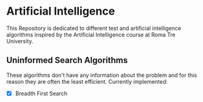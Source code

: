 # Artificial Intelligence

This Repository is dedicated to different test and artificial intelligence algorithms inspired by the Artificial Intelligence course at Roma Tre University.

## Uninformed Search Algorithms
These algorithms don't have any information about the problem and for this reason they are often the least efficient.
Currently implemented:
- [x] Breadth First Search

